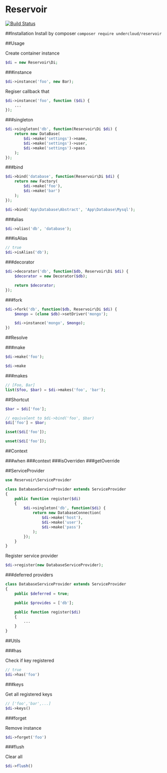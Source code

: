 # Reservoir
[![Build Status](https://travis-ci.org/undercloud/reservoir.svg?branch=master)](https://travis-ci.org/undercloud/reservoir)

##Installation
Install by composer
`composer require undercloud/reservoir`

##Usage

Create container instance
```PHP
$di = new Reservoir\Di;
```

###instance

```PHP
$di->instance('foo', new Bar);
```

Regiser callback that 
```PHP
$di->instance('foo', function ($di) {
    ...
});
```

###singleton

```PHP
$di->singleton('db', function(Reservoir\Di $di) {
    return new DataBase(
        $di->make('settings')->name,
        $di->make('settings')->user,
        $di->make('settings')->pass
    );
});
```

###bind

```PHP
$di->bind('database', function(Reservoir\Di $di) {
    return new Factory(
        $di->make('foo'),
        $di->make('bar')
    );
});
```

```PHP
$di->bind('App\Database\Abstract', 'App\Database\Mysql');
```

###alias

```PHP
$di->alias('db', 'database');
```

###isAlias

```PHP
// true
$di->isAlias('db');
```

###decorator

```PHP
$di->decorator('db', function($db, Reservoir\Di $di) {
    $decorator = new Decorator($db);

    return $decorator;
});
```

###fork

```PHP
$di->fork('db', function($db, Reservoir\Di $di) {
    $mongo = (clone $db)->setDriver('mongo');

    $di->instance('mongo', $mongo);
})
```

##Resolve

###make

```PHP
$di->make('foo');
```

```PHP
$di->make
```

###makes

```PHP
// [Foo, Bar]
list($foo, $bar) = $di->makes('foo', 'bar');
```

##Shortcut

```PHP
$bar = $di['foo'];
```

```PHP
// equivalent to $di->bind('foo', $bar)
$di['foo'] = $bar;
```

```PHP
isset($di['foo']);
```

```PHP
unset($di['foo']);
```

##Context

###when
###context
###isOverriden
###getOverride

##ServiceProvider


```PHP
use Reservoir\ServiceProvider

class DatabaseServiceProvider extends ServiceProvider
{
    public function register($di)
    {
        $di->singleton('db', function($di) {
            return new DatabaseConnection(
                $di->make('host'),
                $di->make('user'),
                $di->make('pass')
            );
        });
    }
}
```

Register service provider
```PHP
$di->register(new DatabaseServiceProvider);
```

###deferred providers


```PHP
class DatabaseServiceProvider extends ServiceProvider
{
    public $deferred = true;

    public $provides = ['db'];

    public function register($di)
    {
        ...
    }
}
```

##Utils

###has

Check if key registered
```PHP
// true
$di->has('foo')
```

###keys

Get all registered keys
```PHP
// ['foo','bar',...]
$di->keys()
```

###forget

Remove instance
```PHP
$di->forget('foo')
```

###flush

Clear all
```PHP
$di->flush()
```
